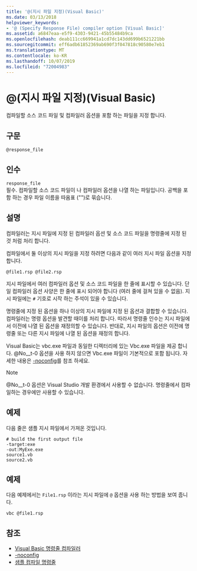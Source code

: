 ```yaml
---
title: '@(지시 파일 지정)(Visual Basic)'
ms.date: 03/13/2018
helpviewer_keywords:
- '@ (Specify Response File) compiler option [Visual Basic]'
ms.assetid: a6847eaa-e5f9-4303-9421-45b55484b9ca
ms.openlocfilehash: deab111cc669941a1cd7dc143dd699b6521221bb
ms.sourcegitcommit: eff6adb61852369ab690f3f047818c90580e7eb1
ms.translationtype: MT
ms.contentlocale: ko-KR
ms.lasthandoff: 10/07/2019
ms.locfileid: "72004983"
---
```

# <a name="-specify-response-file-visual-basic"></a>@(지시 파일 지정)(Visual Basic)
컴파일할 소스 코드 파일 및 컴파일러 옵션을 포함 하는 파일을 지정 합니다.  
  
## <a name="syntax"></a>구문  
  
```console  
@response_file  
```  
  
## <a name="arguments"></a>인수  
 `response_file`  
 필수. 컴파일할 소스 코드 파일이 나 컴파일러 옵션을 나열 하는 파일입니다. 공백을 포함 하는 경우 파일 이름을 따옴표 ("")로 묶습니다.  
  
## <a name="remarks"></a>설명  
 컴파일러는 지시 파일에 지정 된 컴파일러 옵션 및 소스 코드 파일을 명령줄에 지정 된 것 처럼 처리 합니다.  
  
 컴파일에서 둘 이상의 지시 파일을 지정 하려면 다음과 같이 여러 지시 파일 옵션을 지정 합니다.  
  
```console  
@file1.rsp @file2.rsp  
```  
  
 지시 파일에서 여러 컴파일러 옵션 및 소스 코드 파일을 한 줄에 표시할 수 있습니다. 단일 컴파일러 옵션 사양은 한 줄에 표시 되어야 합니다 (여러 줄에 걸쳐 있을 수 없음). 지시 파일에는 `#` 기호로 시작 하는 주석이 있을 수 있습니다.  
  
 명령줄에 지정 된 옵션을 하나 이상의 지시 파일에 지정 된 옵션과 결합할 수 있습니다. 컴파일러는 명령 옵션을 발견할 때이를 처리 합니다. 따라서 명령줄 인수는 지시 파일에서 이전에 나열 된 옵션을 재정의할 수 있습니다. 반대로, 지시 파일의 옵션은 이전에 명령줄 또는 다른 지시 파일에 나열 된 옵션을 재정의 합니다.  
  
 Visual Basic는 vbc.exe 파일과 동일한 디렉터리에 있는 Vbc.exe 파일을 제공 합니다. @No__t-0 옵션을 사용 하지 않으면 Vbc.exe 파일이 기본적으로 포함 됩니다. 자세한 내용은 [-noconfig](../../../visual-basic/reference/command-line-compiler/noconfig.md)를 참조 하세요.  
  
> [!NOTE]
> @No__t-0 옵션은 Visual Studio 개발 환경에서 사용할 수 없습니다. 명령줄에서 컴파일하는 경우에만 사용할 수 있습니다.  
  
## <a name="example"></a>예제  
 다음 줄은 샘플 지시 파일에서 가져온 것입니다.  
  
```console
# build the first output file  
-target:exe   
-out:MyExe.exe  
source1.vb   
source2.vb  
```  
  
## <a name="example"></a>예제  
 다음 예제에서는 `File1.rsp` 이라는 지시 파일에 `@` 옵션을 사용 하는 방법을 보여 줍니다.  
  
```console
vbc @file1.rsp  
```  
  
## <a name="see-also"></a>참조

- [Visual Basic 명령줄 컴파일러](../../../visual-basic/reference/command-line-compiler/index.md)
- [-noconfig](../../../visual-basic/reference/command-line-compiler/noconfig.md)
- [샘플 컴파일 명령줄](../../../visual-basic/reference/command-line-compiler/sample-compilation-command-lines.md)
